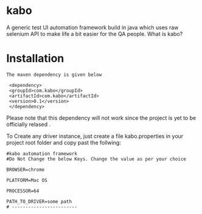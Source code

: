 # kabo

A generic test UI automation framework build in java which uses raw selenium API to make life a bit easier for the QA people. What is kabo?

# Installation

```
The maven dependency is given below

 <dependency>
 <groupId>com.kabo</groupId>
 <artifactId>com.kabo</artifactId>
 <version>0.1</version>
 </dependency>
 ```
Please note that this dependency will not work since the project is yet to be officially relased .

To Create any driver instance, just create a file kabo.properties in your project root folder and copy past the follwing:

```
#kabo automation framework
#Do Not Change the below Keys. Change the value as per your choice

BROWSER=chrome

PLATFORM=Mac OS

PROCESSOR=64

PATH_TO_DRIVER=some path
# ------------------------
```